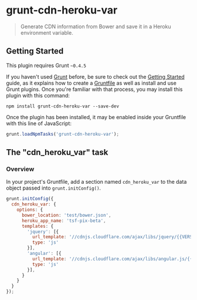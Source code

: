 # grunt-cdn-heroku-var

> Generate CDN information from Bower and save it in a Heroku environment variable.

## Getting Started
This plugin requires Grunt `~0.4.5`

If you haven't used [Grunt](http://gruntjs.com/) before, be sure to check out the [Getting Started](http://gruntjs.com/getting-started) guide, as it explains how to create a [Gruntfile](http://gruntjs.com/sample-gruntfile) as well as install and use Grunt plugins. Once you're familiar with that process, you may install this plugin with this command:

```shell
npm install grunt-cdn-heroku-var --save-dev
```

Once the plugin has been installed, it may be enabled inside your Gruntfile with this line of JavaScript:

```js
grunt.loadNpmTasks('grunt-cdn-heroku-var');
```

## The "cdn_heroku_var" task

### Overview
In your project's Gruntfile, add a section named `cdn_heroku_var` to the data object passed into `grunt.initConfig()`.

```js
grunt.initConfig({
  cdn_heroku_var: {
    options: {
      bower_location: 'test/bower.json',
      heroku_app_name: 'tsf-pix-beta',
      templates: {
        'jquery': [{
          url_template: '//cdnjs.cloudflare.com/ajax/libs/jquery/{{VERSION}}/jquery.min.js',
          type: 'js'
        }],
        'angular': [{
          url_template: '//cdnjs.cloudflare.com/ajax/libs/angular.js/{{VERSION}}/angular.min.js',
          type: 'js'
        }],
      }
    }
  }
});
```
